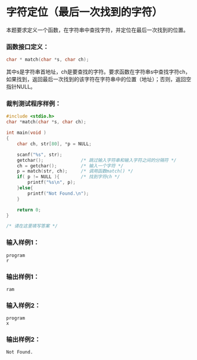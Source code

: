 # 字符定位（最后一次找到的字符）
本题要求定义一个函数，在字符串中查找字符，并定位在最后一次找到的位置。

### 函数接口定义：
```c++
char * match(char *s, char ch);
```

其中s是字符串首地址，ch是要查找的字符。要求函数在字符串s中查找字符ch，如果找到，返回最后一次找到的该字符在字符串中的位置（地址）；否则，返回空指针NULL。

### 裁判测试程序样例：
```c++
#include <stdio.h> 
char *match(char *s, char ch); 

int main(void )
{
    char ch, str[80], *p = NULL;

    scanf("%s", str);
    getchar();         		/* 跳过输入字符串和输入字符之间的分隔符 */
    ch = getchar();  		/* 输入一个字符 */
    p = match(str, ch); 	/* 调用函数match() */
    if( p != NULL ){    	/* 找到字符ch */
        printf("%s\n", p);
    }else{ 
        printf("Not Found.\n");
    }

    return 0;
}

/* 请在这里填写答案 */
```

### 输入样例1：
```in
program
r
```

### 输出样例1：
```out
ram
```

### 输入样例2：
```in
program
x
```

### 输出样例2：
```out
Not Found.
```

